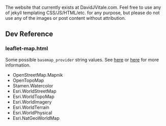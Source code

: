 The website that currently exists at DavidJVitale.com. Feel free to use any of jekyll templating CSS/JS/HTML/etc. for any purpose, but please do not use any of the images or post content without attribution.

## Dev Reference


### leaflet-map.html

Some possible `basemap_provider` string values. See [here](https://leaflet-extras.github.io/leaflet-providers/preview/) or [here](https://github.com/leaflet-extras/leaflet-providers) for more information.

- OpenStreetMap.Mapnik
- OpenTopoMap
- Stamen.Watercolor
- Esri.WorldStreetMap
- Esri.WorldTopoMap
- Esri.WorldImagery
- Esri.WorldTerrain
- Esri.WorldPhysical
- Esri.NatGeoWorldMap
